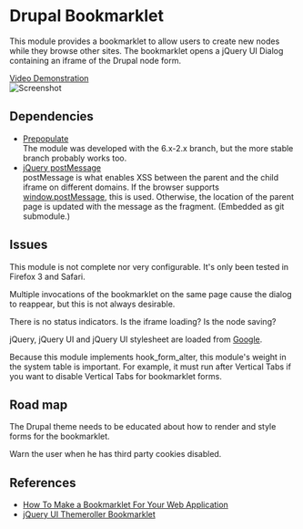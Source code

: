 <!-- $Id$ -->

Drupal Bookmarklet
==================

This module provides a bookmarklet to allow users to create new nodes while they browse other sites. The bookmarklet opens a jQuery UI Dialog containing an iframe of the Drupal node form.

[Video Demonstration](http://www.vimeo.com/10082728)  
![Screenshot](http://img.skitch.com/20100312-cmgew3nt979fgw5meuw7jjtq68.png "Drupal bookmarklet in action")

Dependencies
------------
* [Prepopulate](http://drupal.org/project/prepopulate)  
  The module was developed with the 6.x-2.x branch, but the more stable branch probably works too.
* [jQuery postMessage](http://github.com/cowboy/jquery-postmessage/)  
  postMessage is what enables XSS between the parent and the child iframe on different domains. If the browser supports [window.postMessage](https://developer.mozilla.org/en/DOM/window.postMessage), this is used. Otherwise, the location of the parent page is updated with the message as the fragment. (Embedded as git submodule.)

Issues
------
This module is not complete nor very configurable. It's only been tested in Firefox 3 and Safari.

Multiple invocations of the bookmarklet on the same page cause the dialog to reappear, but this is not always desirable.

There is no status indicators. Is the iframe loading? Is the node saving?

jQuery, jQuery UI and jQuery UI stylesheet are loaded from [Google](http://code.google.com/apis/ajaxlibs/documentation/index.html).

Because this module implements hook\_form\_alter, this module's weight in the system table is important. For example, it must run after Vertical Tabs if you want to disable Vertical Tabs for bookmarklet forms.

Road map
--------
The Drupal theme needs to be educated about how to render and style forms for the bookmarklet.

Warn the user when he has third party cookies disabled.

References
----------
* [How To Make a Bookmarklet For Your Web Application](http://betterexplained.com/articles/how-to-make-a-bookmarklet-for-your-web-application/)
* [jQuery UI Themeroller Bookmarklet](http://jqueryui.com/themeroller/developertool/developertool.js.php)


